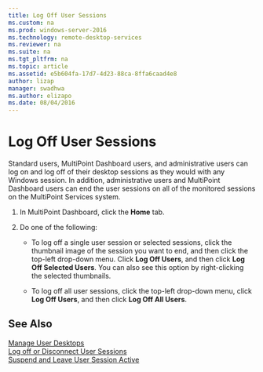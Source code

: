 ```yaml
---
title: Log Off User Sessions
ms.custom: na
ms.prod: windows-server-2016
ms.technology: remote-desktop-services
ms.reviewer: na
ms.suite: na
ms.tgt_pltfrm: na
ms.topic: article
ms.assetid: e5b604fa-17d7-4d23-88ca-8ffa6caad4e8
author: lizap
manager: swadhwa
ms.author: elizapo
ms.date: 08/04/2016
---
```

# Log Off User Sessions
Standard users, MultiPoint Dashboard users, and administrative users can log on and log off of their desktop sessions as they would with any Windows session. In addition, administrative users and MultiPoint Dashboard users can end the user sessions on all of the monitored sessions on the MultiPoint Services system.  
  
1.  In MultiPoint Dashboard, click the **Home** tab.  
  
2.  Do one of the following:  
  
    -   To log off a single user session or selected sessions, click the thumbnail image of the session you want to end, and then click the top-left drop-down menu. Click **Log Off Users**, and then click **Log Off Selected Users**. You can also see this option by right-clicking the selected thumbnails.
  
    -   To log off all user sessions, click the top-left drop-down menu, click **Log Off Users**, and then click **Log Off All Users**.  
  
## See Also  
[Manage User Desktops](manage-user-desktops-using-multipoint-dashboard.md)  
[Log off or Disconnect User Sessions](Log-off-or-Disconnect-User-Sessions.md)  
[Suspend and Leave User Session Active](Suspend-and-Leave-User-Session-Active.md)